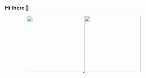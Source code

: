 ### Hi there 👋

<div align="center">
  <a href="https://github.com/irissonnlima">
  <img height="180em" src="https://github-readme-stats.vercel.app/api?username=irissonnlima&show_icons=true&theme=dracula&include_all_commits=true&count_private=true"/>
  <img height="180em" src="https://github-readme-stats.vercel.app/api/top-langs/?username=irissonnlima&layout=compact&langs_count=7&theme=dracula"/>
</div>
  
##
